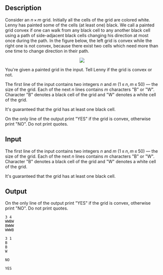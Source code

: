 ## Description

<div><p>Consider an <span class="tex-span"><i>n</i> × <i>m</i></span> grid. Initially all the cells of the grid are colored white. Lenny has painted some of the cells (at least one) black. We call a painted grid <span class="tex-font-style-underline">convex</span> if one can walk from <span class="tex-font-style-bf">any</span> black cell to <span class="tex-font-style-bf">any another</span> black cell using a path of side-adjacent black cells changing his direction at most once during the path. In the figure below, the left grid is convex while the right one is not convex, because there exist two cells which need more than one time to change direction in their path.</p><center> <img class="tex-graphics" src="file://6XU7L2fO.png" style="max-width: 100.0%;max-height: 100.0%;"> </center><p>You're given a painted grid in the input. Tell Lenny if the grid is convex or not.</p></div><div class="input-specification"><p>The first line of the input contains two integers <span class="tex-span"><i>n</i></span> and <span class="tex-span"><i>m</i></span> <span class="tex-span">(1 ≤ <i>n</i>, <i>m</i> ≤ 50)</span> — the size of the grid. Each of the next <span class="tex-span"><i>n</i></span> lines contains <span class="tex-span"><i>m</i></span> characters "<span class="tex-font-style-tt">B</span>" or "<span class="tex-font-style-tt">W</span>". Character "<span class="tex-font-style-tt">B</span>" denotes a black cell of the grid and "<span class="tex-font-style-tt">W</span>" denotes a white cell of the grid.</p><p>It's guaranteed that the grid has at least one black cell.</p></div><div class="output-specification"><p>On the only line of the output print "<span class="tex-font-style-tt">YES</span>" if the grid is convex, otherwise print "<span class="tex-font-style-tt">NO</span>". Do not print quotes.</p></div>

## Input

<p>The first line of the input contains two integers <span class="tex-span"><i>n</i></span> and <span class="tex-span"><i>m</i></span> <span class="tex-span">(1 ≤ <i>n</i>, <i>m</i> ≤ 50)</span> — the size of the grid. Each of the next <span class="tex-span"><i>n</i></span> lines contains <span class="tex-span"><i>m</i></span> characters "<span class="tex-font-style-tt">B</span>" or "<span class="tex-font-style-tt">W</span>". Character "<span class="tex-font-style-tt">B</span>" denotes a black cell of the grid and "<span class="tex-font-style-tt">W</span>" denotes a white cell of the grid.</p><p>It's guaranteed that the grid has at least one black cell.</p>

## Output

<p>On the only line of the output print "<span class="tex-font-style-tt">YES</span>" if the grid is convex, otherwise print "<span class="tex-font-style-tt">NO</span>". Do not print quotes.</p>





```input1
3 4
WWBW
BWWW
WWWB

```




```input2
3 1
B
B
W

```




```output1
NO

```




```output2
YES

```


